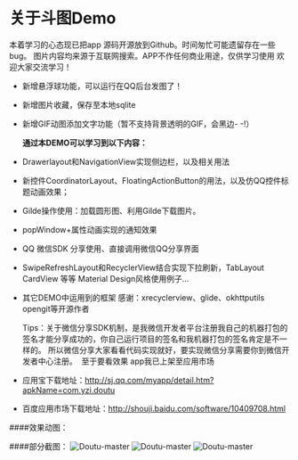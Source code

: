 # 关于斗图Demo
 本着学习的心态现已把app 源码开源放到Github。时间匆忙可能遗留存在一些bug。
图片内容均来源于互联网搜索。APP不作任何商业用途，仅供学习使用 欢迎大家交流学习！

 * 新增悬浮球功能，可以运行在QQ后台发图了！
 * 新增图片收藏，保存至本地sqlite
 * 新增GIF动图添加文字功能（暂不支持背景透明的GIF，会黑边- -!）
   
   **通过本DEMO可以学习到以下内容：**

* Drawerlayout和NavigationView实现侧边栏，以及相关用法
* 新控件CoordinatorLayout、FloatingActionButton的用法，以及仿QQ控件标题动画效果；
* Gilde操作使用：加载圆形图、利用Gilde下载图片。
* popWindow+属性动画实现的通知效果
* QQ 微信SDK 分享使用、直接调用微信QQ分享界面
* SwipeRefreshLayout和RecyclerView结合实现下拉刷新，TabLayout CardView 等等 Material Design风格使用例子...
* 其它DEMO中运用到的框架
   感谢：xrecyclerview、glide、okhttputils opengit等开源作者

   Tips：关于微信分享SDK机制，是我微信开发者平台注册我自己的机器打包的签名才能分享成功的，你自己运行项目的签名和我机器打包的签名肯定是不一样的。
   所以微信分享大家看看代码实现就好，要实现微信分享需要你到微信开发者中心注册。
  至于要看效果 app我已上架至应用市场
* 应用宝下载地址：http://sj.qq.com/myapp/detail.htm?apkName=com.yzi.doutu
* 百度应用市场下载地址：http://shouji.baidu.com/software/10409708.html

####效果动图：

####部分截图：
![Doutu-master](https://github.com/yezihengok/Doutu-master/blob/master/screenshots/device-2016-11-15-162723.png)
![Doutu-master](https://github.com/yezihengok/Doutu-master/blob/master/screenshots/device-2016-11-15-164034.png)
![Doutu-master](https://github.com/yezihengok/Doutu-master/blob/master/screenshots/device-2016-11-15-164232.png)
 
